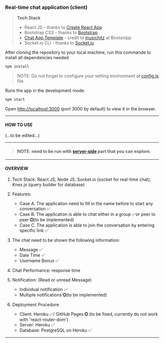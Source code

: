 ### Real-time chat application (client)

> **Tech Stack**
>
> - React JS - thanks to [Create React App](https://github.com/facebook/create-react-app)
> - Bootstrap CSS - thanks to [Bootstrap](https://getbootstrap.com)
> - [Chat App Template](https://bootsnipp.com/snippets/exR5v) - credit to [musichitz](https://bootsnipp.com/musichitz) at Bootsnipp
> - Socket.io CLI - thanks to [Socket.io](https://socket.io)


After cloning the repository to your local machine, run this commande to install all dependencies needed

```cmd
npm install
```

> NOTE: Do not forget to configure your setting environment at [config.js](https://raw.githubusercontent.com/nhbduy/chat-application/master/src/config.js) file

Runs the app in the development mode.

```cmd
npm start
```

Open [http://localhost:3000](http://localhost:3000) (port 3000 by default) to view it in the browser.

---

#### HOW TO USE

(...to be edited...)

---

> #### NOTE: need to be run with [server-side](https://github.com/nhbduy/chat-application-server) part that you can explore.


___

#### OVERVIEW

1. Tech Stack: React JS, Node JS, Socket.io (socket for real-time chat), Knex.js (query builder for database) 
2. Features:
    - Case A. The application need to fill in the name before to start any conversation ✅
    - Case B. The application is able to chat either in a group ✅or peer to peer ❎(to be implemented)
    - Case C. The application is able to join the conversation by entering specific link ✅
3. The chat need to be shown the following information:
   - Message ✅
   - Date Time ✅
   - Username Bonus ✅

4. Chat Performance: response time
5. Notification: (Read or unread Message)
   - Individual notification ✅
   - Multiple notifications ❎(to be implemented)

6. Deployment Procedure:
   - Client: Heroku ✅/ GitHub Pages ❎ (to be fixed, currently do not work with 'react-router-dom')
   - Server: Heroku ✅
   - Database: PostgreSQL on Heroku ✅

___